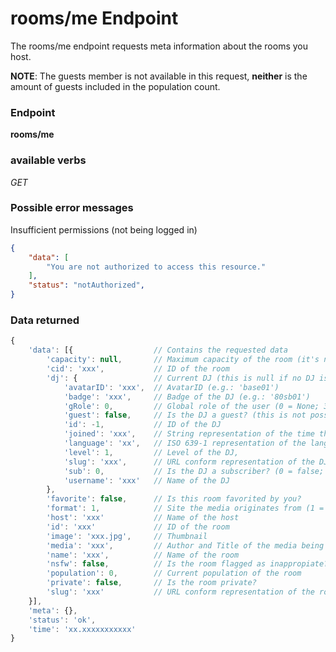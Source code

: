 # rooms/me Endpoint

The rooms/me endpoint requests meta information about the rooms you host.

**NOTE**: The guests member is not available in this request, **neither** is the amount of guests included in the 
population count.

### Endpoint

**rooms/me**

### available verbs

_GET_

### Possible error messages

Insufficient permissions (not being logged in)
```json
{
    "data": [
        "You are not authorized to access this resource."
    ],
    "status": "notAuthorized",
}
```

### Data returned

```js
{
    'data': [{                  // Contains the requested data
        'capacity': null,       // Maximum capacity of the room (it's null for most rooms but the most populated ones)
        'cid': 'xxx',           // ID of the room
        'dj': {                 // Current DJ (this is null if no DJ is playing)
            'avatarID': 'xxx',  // AvatarID (e.g.: 'base01')
            'badge': 'xxx',     // Badge of the DJ (e.g.: '80sb01')
            'gRole': 0,         // Global role of the user (0 = None; 3 = Brand Ambassador (BA); 5 = Admin)
            'guest': false,     // Is the DJ a guest? (this is not possible as of now)
            'id': -1,           // ID of the DJ
            'joined': 'xxx',    // String representation of the time the DJ joined plug (e.g.: '2014-07-23 22:47:00.573000')
            'language': 'xx',   // ISO 639-1 representation of the language used by the DJ
            'level': 1,         // Level of the DJ,
            'slug': 'xxx',      // URL conform representation of the DJ's name (also used for the profile page)
            'sub': 0,           // Is the DJ a subscriber? (0 = false; 1 = true)
            'username': 'xxx'   // Name of the DJ
        },
        'favorite': false,      // Is this room favorited by you?
        'format': 1,            // Site the media originates from (1 = youtube; 2 = soundcloud)
        'host': 'xxx'           // Name of the host
        'id': 'xxx'             // ID of the room
        'image': 'xxx.jpg',     // Thumbnail
        'media': 'xxx',         // Author and Title of the media being played
        'name': 'xxx',          // Name of the room
        'nsfw': false,          // Is the room flagged as inappropiate? (can not be set manually)
        'population': 0,        // Current population of the room
        'private': false,       // Is the room private?
        'slug': 'xxx'           // URL conform representation of the room's name
    }],
    'meta': {},
    'status': 'ok',
    'time': 'xx.xxxxxxxxxxx'
}
```